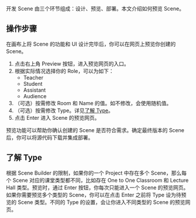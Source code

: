 开发 Scene 由三个环节组成：设计、预览、部署。本文介绍如何预览 Scene。

## 操作步骤

在画布上将 Scene 的功能和 UI 设计完毕后，你可以在网页上预览你创建的 Scene。

1. 点击右上角 Preview 按钮，进入预览网页的入口。
2. 根据实际情况选择你的 Role，可以为如下：
   - Teacher
   - Student
   - Assistant
   - Audience
3. （可选）按需修改 Room 和 Name 的值。如不修改，会使用随机值。
4. （可选）按需修改 Type。详见[了解 Type]()。
5. 点击 Enter 进入 Scene 的预览网页。

预览功能可以帮助你确认创建的 Scene 是否符合需求。确定最终版本的 Scene 后，你可以将源代码下载并集成部署。

## 了解 Type

根据 Scene Builder 的限制，如果你的一个 Project 中存在多个 Scene，那么每个 Scene 对应的课堂类型都不同，比如存在 One to One Classroom 和 Lecture Hall 类型。预览时，通过 Enter 按钮，你每次只能进入一个 Scene 的预览网页。如果你需要预览多个类型的 Scene，你可以在点击 Enter 之前将 Type 设为待预览的 Scene 类型。不同的 Type 的设置，会让你进入不同类型的 Scene 的预览网页。
